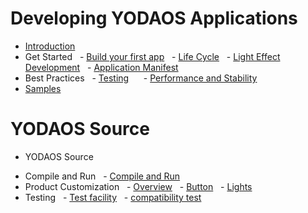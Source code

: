 # Developing YODAOS Applications
- [Introduction](INTRO.md)
- Get Started <!-- (guidance/00-guidance.md) -->
  - [Build your first app](guidance/01-build-your-first-app.md)
  - [Life Cycle](guidance/02-lifetime.md)
  - [Light Effect Development](guidance/03-lightd.md)
  - [Application Manifest](guidance/04-app-manifest.md)
- Best Practices <!-- (best-practice/00-best-practice.md) -->
  - [Testing](best-practice/01-testing.md)
  <!-- - [Debug](best-practice/02-debugging.md) -->
  - [Performance and Stability](best-practice/03-performance-stability.md)
- [Samples](https://github.com/Rokid/yoda-samples)

# YODAOS Source

- YODAOS Source
<!-- - Compile and package -->
- Compile and Run
  - [Compile and Run](yodaos-source/system/compile-run.md)
- Product Customization <!-- (yodaos-source/customization/00-customization.md) -->
  - [Overview](yodaos-source/customization/01-overview.md)
  - [Button](yodaos-source/customization/02-keyboard.md)
  - [Lights](yodaos-source/customization/03-light.md)
  <!-- - [iOS/Android SDK]() -->
- Testing
  - [Test facility](yodaos-source/testing/test-tools-introduce.md)
  - [compatibility test](yodaos-source/testing/unit-test-introduce.md)
